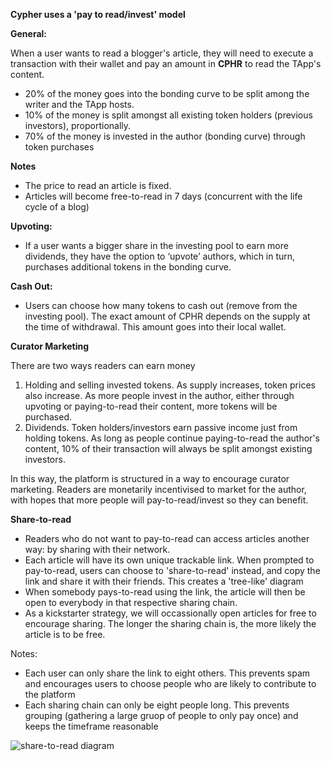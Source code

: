 **Cypher uses a 'pay to read/invest' model**



**General:**

When a user wants to read a blogger's article, they will need to execute a transaction with their wallet and pay an amount in **CPHR** to read the TApp's content.

- 20% of the money goes into the bonding curve to be split among the writer and the TApp hosts.
- 10% of the money is split amongst all existing token holders (previous investors), proportionally.
- 70% of the money is invested in the author (bonding curve) through token purchases

**Notes**
- The price to read an article is fixed.
- Articles will become free-to-read in 7 days (concurrent with the life cycle of a blog)

**Upvoting:**

- If a user wants a bigger share in the investing pool to earn more dividends, they have the option to ‘upvote’ authors, which in turn, purchases additional tokens in the bonding curve.

**Cash Out:**

- Users can choose how many tokens to cash out (remove from the investing pool). The exact amount of CPHR depends on the supply at the time of withdrawal. This amount goes into their local wallet.

**Curator Marketing**

There are two ways readers can earn money
1. Holding and selling invested tokens. As supply increases, token prices also increase. As more people invest in the author, either through upvoting or paying-to-read their content, more tokens will be purchased.
2. Dividends. Token holders/investors earn passive income just from holding tokens. As long as people continue paying-to-read the author's content, 10% of their transaction will always be split amongst existing investors.

In this way, the platform is structured in a way to encourage curator marketing. Readers are monetarily incentivised to market for the author, with hopes that more people will pay-to-read/invest so they can benefit.

**Share-to-read**

- Readers who do not want to pay-to-read can access articles another way: by sharing with their network.
- Each article will have its own unique trackable link. When prompted to pay-to-read, users can choose to 'share-to-read' instead, and copy the link and share it with their friends. This creates a 'tree-like' diagram
- When somebody pays-to-read using the link, the article will then be open to everybody in that respective sharing chain.
- As a kickstarter strategy, we will occassionally open articles for free to encourage sharing. The longer the sharing chain is, the more likely the article is to be free.

Notes:
- Each user can only share the link to eight others. This prevents spam and encourages users to choose people who are likely to contribute to the platform
- Each sharing chain can only be eight people long. This prevents grouping (gathering a large gruop of people to only pay once) and keeps the timeframe reasonable

![share-to-read diagram](https://user-images.githubusercontent.com/17632589/163700074-605a6e4a-cb4e-4d19-8c5e-ca7e324b93b6.jpeg)



